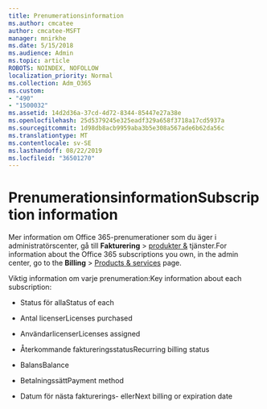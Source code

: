 ```yaml
---
title: Prenumerationsinformation
ms.author: cmcatee
author: cmcatee-MSFT
manager: mnirkhe
ms.date: 5/15/2018
ms.audience: Admin
ms.topic: article
ROBOTS: NOINDEX, NOFOLLOW
localization_priority: Normal
ms.collection: Adm_O365
ms.custom:
- "490"
- "1500032"
ms.assetid: 14d2d36a-37cd-4d72-8344-85447e27a38e
ms.openlocfilehash: 25d5379245e325eadf329a658f3718a17cd5937a
ms.sourcegitcommit: 1d98db8acb9959aba3b5e308a567ade6b62da56c
ms.translationtype: MT
ms.contentlocale: sv-SE
ms.lasthandoff: 08/22/2019
ms.locfileid: "36501270"
---
```

# <a name="subscription-information"></a><span data-ttu-id="7f49b-102">Prenumerationsinformation</span><span class="sxs-lookup"><span data-stu-id="7f49b-102">Subscription information</span></span>

<span data-ttu-id="7f49b-103">Mer information om Office 365-prenumerationer som du äger i administratörscenter, gå till **Fakturering** \> [produkter &](https://go.microsoft.com/fwlink/p/?linkid=842054) tjänster.</span><span class="sxs-lookup"><span data-stu-id="7f49b-103">For information about the Office 365 subscriptions you own, in the admin center, go to the **Billing** \> [Products & services](https://go.microsoft.com/fwlink/p/?linkid=842054) page.</span></span>
  
<span data-ttu-id="7f49b-104">Viktig information om varje prenumeration:</span><span class="sxs-lookup"><span data-stu-id="7f49b-104">Key information about each subscription:</span></span>
  
- <span data-ttu-id="7f49b-105">Status för alla</span><span class="sxs-lookup"><span data-stu-id="7f49b-105">Status of each</span></span>

- <span data-ttu-id="7f49b-106">Antal licenser</span><span class="sxs-lookup"><span data-stu-id="7f49b-106">Licenses purchased</span></span>

- <span data-ttu-id="7f49b-107">Användarlicenser</span><span class="sxs-lookup"><span data-stu-id="7f49b-107">Licenses assigned</span></span>

- <span data-ttu-id="7f49b-108">Återkommande faktureringsstatus</span><span class="sxs-lookup"><span data-stu-id="7f49b-108">Recurring billing status</span></span>

- <span data-ttu-id="7f49b-109">Balans</span><span class="sxs-lookup"><span data-stu-id="7f49b-109">Balance</span></span>

- <span data-ttu-id="7f49b-110">Betalningssätt</span><span class="sxs-lookup"><span data-stu-id="7f49b-110">Payment method</span></span>

- <span data-ttu-id="7f49b-111">Datum för nästa fakturerings- eller</span><span class="sxs-lookup"><span data-stu-id="7f49b-111">Next billing or expiration date</span></span>